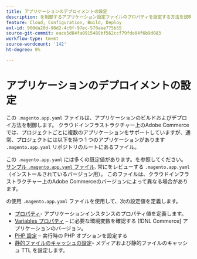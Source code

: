 ```yaml
---
title: アプリケーションのデプロイメントの設定
description: を制御するアプリケーション設定ファイルのプロパティを設定する方法を説明します [!DNL Commerce] アプリケーションは、クラウド環境にビルドおよびデプロイされます。
feature: Cloud, Configuration, Build, Deploy
exl-id: 900da20d-98d2-4c9f-97ec-578aee775b55
source-git-commit: eace5d84fa0915489bf562ccf79fde04f6b9d083
workflow-type: tm+mt
source-wordcount: '142'
ht-degree: 0%

---
```


# アプリケーションのデプロイメントの設定

この `.magento.app.yaml` ファイルは、アプリケーションのビルドおよびデプロイ方法を制御します。 クラウドインフラストラクチャー上のAdobe Commerceでは、プロジェクトごとに複数のアプリケーションをサポートしていますが、通常、プロジェクトには以下を持つ 1 つのアプリケーションがあります `.magento.app.yaml` リポジトリのルートにあるファイル。

この `.magento.app.yaml` には多くの既定値があります。を参照してください。 [サンプル `.magento.app.yaml` ファイル](https://github.com/magento/magento-cloud/blob/master/.magento.app.yaml). 常にをレビューする `.magento.app.yaml` （インストールされているバージョン用）。 このファイルは、クラウドインフラストラクチャー上のAdobe Commerceのバージョンによって異なる場合があります。

の使用 `.magento.app.yaml` ファイルを使用して、次の設定値を定義します。

- [プロパティ](properties.md)- アプリケーションインスタンスのプロパティ値を定義します。
- [Variables プロパティ](variables-property.md) – に必要な環境変数を確認する [!DNL Commerce] アプリケーションのバージョン。
- [PHP 設定](php-settings.md) – 実行時の PHP オプションを設定する
- [静的ファイルのキャッシュの設定](set-cache.md)- メディアおよび静的ファイルのキャッシュ TTL を設定します。
